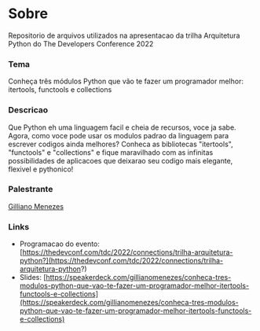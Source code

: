 # Sobre

Repositorio de arquivos utilizados na apresentacao da trilha Arquitetura Python do The Developers Conference 2022

### Tema

Conheça três módulos Python que vão te fazer um programador melhor: itertools, functools e collections

### Descricao

Que Python eh uma linguagem facil e cheia de recursos, voce ja sabe. Agora, como voce pode usar os modulos padrao da linguagem para escrever codigos ainda melhores? Conheca as bibliotecas "itertools", "functools" e "collections" e fique maravilhado com as infinitas possibilidades de aplicacoes que deixarao seu codigo mais elegante, flexivel e pythonico!

### Palestrante

[Gilliano Menezes](https://twitter.com/gillianomenezes)

### Links

- Programacao do evento: [https://thedevconf.com/tdc/2022/connections/trilha-arquitetura-python?](https://thedevconf.com/tdc/2022/connections/trilha-arquitetura-python?)
- Slides: [https://speakerdeck.com/gillianomenezes/conheca-tres-modulos-python-que-vao-te-fazer-um-programador-melhor-itertools-functools-e-collections](https://speakerdeck.com/gillianomenezes/conheca-tres-modulos-python-que-vao-te-fazer-um-programador-melhor-itertools-functools-e-collections)